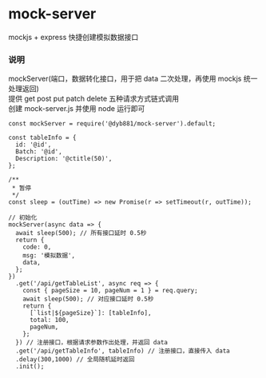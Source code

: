 # mock-server

mockjs + express 快捷创建模拟数据接口

### 说明

mockServer(端口，数据转化接口，用于把 data 二次处理，再使用 mockjs 统一处理返回)<br>
提供 get post put patch delete 五种请求方式链式调用<br>
创建 mock-server.js 并使用 node 运行即可<br>

```
const mockServer = require('@dyb881/mock-server').default;

const tableInfo = {
  id: '@id',
  Batch: '@id',
  Description: '@ctitle(50)',
};

/**
 * 暂停
 */
const sleep = (outTime) => new Promise(r => setTimeout(r, outTime));

// 初始化
mockServer(async data => {
  await sleep(500); // 所有接口延时 0.5秒
  return {
    code: 0,
    msg: '模拟数据',
    data,
  };
})
  .get('/api/getTableList', async req => {
    const { pageSize = 10, pageNum = 1 } = req.query;
    await sleep(500); // 对应接口延时 0.5秒
    return {
      [`list|${pageSize}`]: [tableInfo],
      total: 100,
      pageNum,
    };
  }) // 注册接口，根据请求参数作出处理，并返回 data
  .get('/api/getTableInfo', tableInfo) // 注册接口，直接传入 data
  .delay(300,1000) // 全局随机延时返回
  .init();
```
